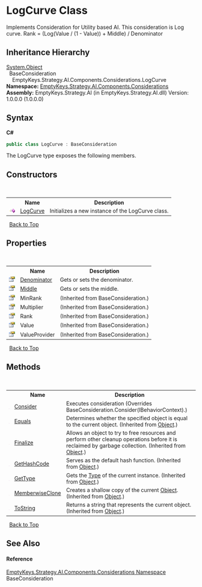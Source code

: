 # LogCurve Class
 

Implements Consideration for Utility based AI. This consideration is Log curve. Rank = (Log(Value / (1 - Value)) + Middle) / Denominator


## Inheritance Hierarchy
<a href="http://msdn2.microsoft.com/en-us/library/e5kfa45b" target="_blank">System.Object</a><br />&nbsp;&nbsp;BaseConsideration<br />&nbsp;&nbsp;&nbsp;&nbsp;EmptyKeys.Strategy.AI.Components.Considerations.LogCurve<br />
**Namespace:**&nbsp;<a href="N_EmptyKeys_Strategy_AI_Components_Considerations">EmptyKeys.Strategy.AI.Components.Considerations</a><br />**Assembly:**&nbsp;EmptyKeys.Strategy.AI (in EmptyKeys.Strategy.AI.dll) Version: 1.0.0.0 (1.0.0.0)

## Syntax

**C#**<br />
``` C#
public class LogCurve : BaseConsideration
```

The LogCurve type exposes the following members.


## Constructors
&nbsp;<table><tr><th></th><th>Name</th><th>Description</th></tr><tr><td>![Public method](media/pubmethod.gif "Public method")</td><td><a href="M_EmptyKeys_Strategy_AI_Components_Considerations_LogCurve__ctor">LogCurve</a></td><td>
Initializes a new instance of the LogCurve class.</td></tr></table>&nbsp;
<a href="#logcurve-class">Back to Top</a>

## Properties
&nbsp;<table><tr><th></th><th>Name</th><th>Description</th></tr><tr><td>![Public property](media/pubproperty.gif "Public property")</td><td><a href="P_EmptyKeys_Strategy_AI_Components_Considerations_LogCurve_Denominator">Denominator</a></td><td>
Gets or sets the denominator.</td></tr><tr><td>![Public property](media/pubproperty.gif "Public property")</td><td><a href="P_EmptyKeys_Strategy_AI_Components_Considerations_LogCurve_Middle">Middle</a></td><td>
Gets or sets the middle.</td></tr><tr><td>![Public property](media/pubproperty.gif "Public property")</td><td>MinRank</td><td> (Inherited from BaseConsideration.)</td></tr><tr><td>![Public property](media/pubproperty.gif "Public property")</td><td>Multiplier</td><td> (Inherited from BaseConsideration.)</td></tr><tr><td>![Public property](media/pubproperty.gif "Public property")</td><td>Rank</td><td> (Inherited from BaseConsideration.)</td></tr><tr><td>![Public property](media/pubproperty.gif "Public property")</td><td>Value</td><td> (Inherited from BaseConsideration.)</td></tr><tr><td>![Public property](media/pubproperty.gif "Public property")</td><td>ValueProvider</td><td> (Inherited from BaseConsideration.)</td></tr></table>&nbsp;
<a href="#logcurve-class">Back to Top</a>

## Methods
&nbsp;<table><tr><th></th><th>Name</th><th>Description</th></tr><tr><td>![Public method](media/pubmethod.gif "Public method")</td><td><a href="M_EmptyKeys_Strategy_AI_Components_Considerations_LogCurve_Consider">Consider</a></td><td>
Executes consideration
 (Overrides BaseConsideration.Consider(IBehaviorContext).)</td></tr><tr><td>![Public method](media/pubmethod.gif "Public method")</td><td><a href="http://msdn2.microsoft.com/en-us/library/bsc2ak47" target="_blank">Equals</a></td><td>
Determines whether the specified object is equal to the current object.
 (Inherited from <a href="http://msdn2.microsoft.com/en-us/library/e5kfa45b" target="_blank">Object</a>.)</td></tr><tr><td>![Protected method](media/protmethod.gif "Protected method")</td><td><a href="http://msdn2.microsoft.com/en-us/library/4k87zsw7" target="_blank">Finalize</a></td><td>
Allows an object to try to free resources and perform other cleanup operations before it is reclaimed by garbage collection.
 (Inherited from <a href="http://msdn2.microsoft.com/en-us/library/e5kfa45b" target="_blank">Object</a>.)</td></tr><tr><td>![Public method](media/pubmethod.gif "Public method")</td><td><a href="http://msdn2.microsoft.com/en-us/library/zdee4b3y" target="_blank">GetHashCode</a></td><td>
Serves as the default hash function.
 (Inherited from <a href="http://msdn2.microsoft.com/en-us/library/e5kfa45b" target="_blank">Object</a>.)</td></tr><tr><td>![Public method](media/pubmethod.gif "Public method")</td><td><a href="http://msdn2.microsoft.com/en-us/library/dfwy45w9" target="_blank">GetType</a></td><td>
Gets the <a href="http://msdn2.microsoft.com/en-us/library/42892f65" target="_blank">Type</a> of the current instance.
 (Inherited from <a href="http://msdn2.microsoft.com/en-us/library/e5kfa45b" target="_blank">Object</a>.)</td></tr><tr><td>![Protected method](media/protmethod.gif "Protected method")</td><td><a href="http://msdn2.microsoft.com/en-us/library/57ctke0a" target="_blank">MemberwiseClone</a></td><td>
Creates a shallow copy of the current <a href="http://msdn2.microsoft.com/en-us/library/e5kfa45b" target="_blank">Object</a>.
 (Inherited from <a href="http://msdn2.microsoft.com/en-us/library/e5kfa45b" target="_blank">Object</a>.)</td></tr><tr><td>![Public method](media/pubmethod.gif "Public method")</td><td><a href="http://msdn2.microsoft.com/en-us/library/7bxwbwt2" target="_blank">ToString</a></td><td>
Returns a string that represents the current object.
 (Inherited from <a href="http://msdn2.microsoft.com/en-us/library/e5kfa45b" target="_blank">Object</a>.)</td></tr></table>&nbsp;
<a href="#logcurve-class">Back to Top</a>

## See Also


#### Reference
<a href="N_EmptyKeys_Strategy_AI_Components_Considerations">EmptyKeys.Strategy.AI.Components.Considerations Namespace</a><br />BaseConsideration<br />